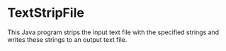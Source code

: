 # TextStripFile
This Java program strips the input text file with the specified strings and writes these strings to an output text file.
